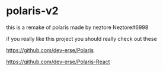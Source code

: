 # polaris-v2
this is a remake of polaris made by neztore 
Neztore#6998

if you really like this project you should really check out these 

https://github.com/dev-erse/Polaris

https://github.com/dev-erse/Polaris-React